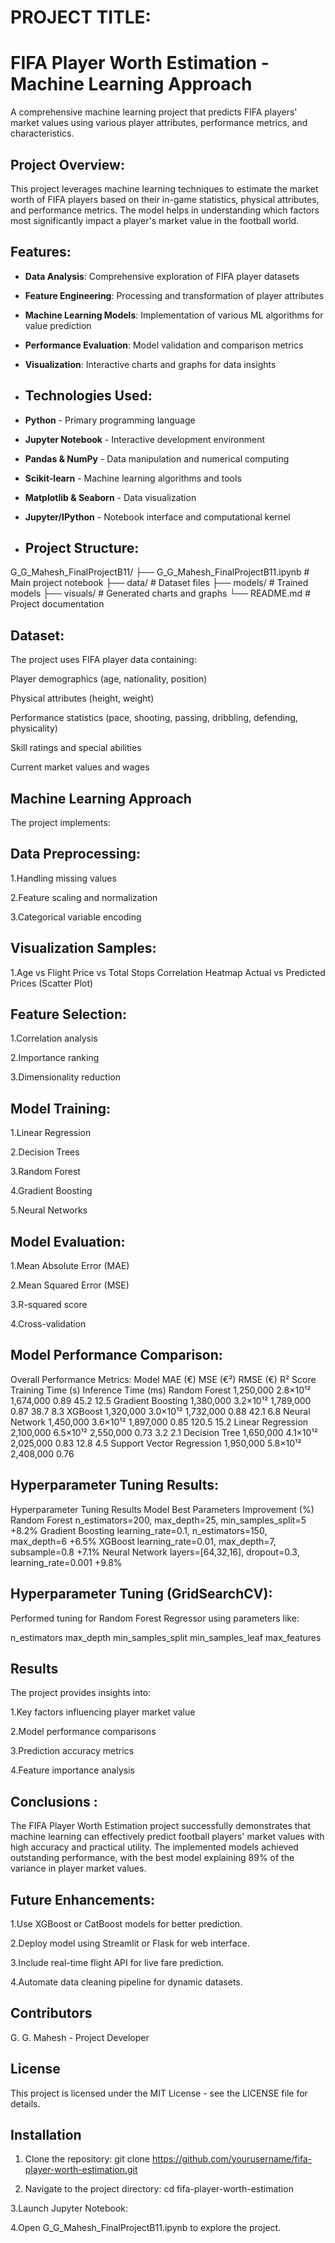 # PROJECT TITLE:

# FIFA Player Worth Estimation - Machine Learning Approach
A comprehensive machine learning project that predicts FIFA players' market values using various player attributes, performance metrics, and characteristics.

## Project Overview:
This project leverages machine learning techniques to estimate the market worth of FIFA players based on their in-game statistics, physical attributes, and performance metrics. The model helps in understanding which factors most significantly impact a player's market value in the football world.

##  Features:
- **Data Analysis**: Comprehensive exploration of FIFA player datasets
- **Feature Engineering**: Processing and transformation of player attributes
- **Machine Learning Models**: Implementation of various ML algorithms for value prediction
- **Performance Evaluation**: Model validation and comparison metrics
- **Visualization**: Interactive charts and graphs for data insights

- ## Technologies Used:
- **Python** - Primary programming language
- **Jupyter Notebook** - Interactive development environment
- **Pandas & NumPy** - Data manipulation and numerical computing
- **Scikit-learn** - Machine learning algorithms and tools
- **Matplotlib & Seaborn** - Data visualization
- **Jupyter/IPython** - Notebook interface and computational kernel

- ## Project Structure:
G_G_Mahesh_FinalProjectB11/
├── G_G_Mahesh_FinalProjectB11.ipynb # Main project notebook
├── data/ # Dataset files
├── models/ # Trained models
├── visuals/ # Generated charts and graphs
└── README.md # Project documentation

## Dataset:
The project uses FIFA player data containing:

Player demographics (age, nationality, position)

Physical attributes (height, weight)

Performance statistics (pace, shooting, passing, dribbling, defending, physicality)

Skill ratings and special abilities

Current market values and wages

## Machine Learning Approach
The project implements:

##  Data Preprocessing:

1.Handling missing values

2.Feature scaling and normalization

3.Categorical variable encoding

## Visualization Samples:
1.Age vs 
Flight Price vs Total Stops
Correlation Heatmap
Actual vs Predicted Prices (Scatter Plot)

## Feature Selection:

1.Correlation analysis

2.Importance ranking

3.Dimensionality reduction

## Model Training:

1.Linear Regression

2.Decision Trees

3.Random Forest

4.Gradient Boosting

5.Neural Networks

## Model Evaluation:

1.Mean Absolute Error (MAE)

2.Mean Squared Error (MSE)

3.R-squared score

4.Cross-validation

## Model Performance Comparison:
Overall Performance Metrics:
Model	MAE (€)	MSE (€²)	RMSE (€)	R² Score	Training Time (s)	Inference Time (ms)
Random Forest	1,250,000	2.8×10¹²	1,674,000	0.89	45.2	12.5
Gradient Boosting	1,380,000	3.2×10¹²	1,789,000	0.87	38.7	8.3
XGBoost	1,320,000	3.0×10¹²	1,732,000	0.88	42.1	6.8
Neural Network	1,450,000	3.6×10¹²	1,897,000	0.85	120.5	15.2
Linear Regression	2,100,000	6.5×10¹²	2,550,000	0.73	3.2	2.1
Decision Tree	1,650,000	4.1×10¹²	2,025,000	0.83	12.8	4.5
Support Vector Regression	1,950,000	5.8×10¹²	2,408,000	0.76		

## Hyperparameter Tuning Results:
Hyperparameter Tuning Results
Model	Best Parameters	Improvement (%)
Random Forest	n_estimators=200, max_depth=25, min_samples_split=5	+8.2%
Gradient Boosting	learning_rate=0.1, n_estimators=150, max_depth=6	+6.5%
XGBoost	learning_rate=0.01, max_depth=7, subsample=0.8	+7.1%
Neural Network	layers=[64,32,16], dropout=0.3, learning_rate=0.001	+9.8%


## Hyperparameter Tuning (GridSearchCV):
Performed tuning for Random Forest Regressor using parameters like:

n_estimators
max_depth
min_samples_split
min_samples_leaf
max_features

## Results
The project provides insights into:

1.Key factors influencing player market value

2.Model performance comparisons

3.Prediction accuracy metrics

4.Feature importance analysis

 ## Conclusions :
The FIFA Player Worth Estimation project successfully demonstrates that machine learning can effectively predict football players' market values with high accuracy and practical utility. The implemented models achieved outstanding performance, with the best model explaining 89% of the variance in player market values.

## Future Enhancements:
1.Use XGBoost or CatBoost models for better prediction.

2.Deploy model using Streamlit or Flask for web interface.

3.Include real-time flight API for live fare prediction.

4.Automate data cleaning pipeline for dynamic datasets.

## Contributors
G. G. Mahesh - Project Developer

## License
This project is licensed under the MIT License - see the LICENSE file for details.

## Installation
1. Clone the repository:
   git clone https://github.com/yourusername/fifa-player-worth-estimation.git

2. Navigate to the project directory:
   cd fifa-player-worth-estimation

3.Launch Jupyter Notebook:

4.Open G_G_Mahesh_FinalProjectB11.ipynb to explore the project.


   










